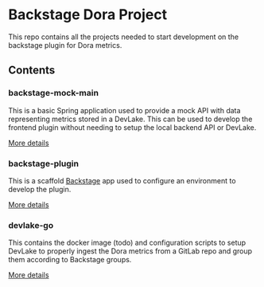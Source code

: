 # Backstage Dora Project

This repo contains all the projects needed to start development on the backstage plugin for Dora metrics.

## Contents

### backstage-mock-main

This is a basic Spring application used to provide a mock API with data representing metrics stored in a DevLake. This can be used to develop the frontend plugin without needing to setup the local backend API or DevLake.

[More details](backstage-mock-main/README.md)

### backstage-plugin

This is a scaffold [Backstage](https://backstage.io) app used to configure an environment to develop the plugin.

[More details](backstage-plugin/README.md)

### devlake-go

This contains the docker image (todo) and configuration scripts to setup DevLake to properly ingest the Dora metrics from a GitLab repo and group them according to Backstage groups.

[More details](devlake-go/README.md)
